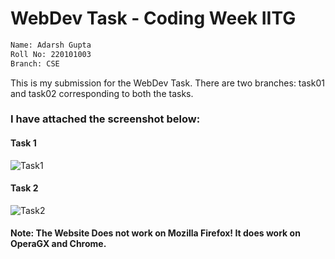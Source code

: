 # WebDev Task - Coding Week IITG
~~~bash
Name: Adarsh Gupta
Roll No: 220101003
Branch: CSE
~~~

This is my submission for the WebDev Task.
There are two branches: task01 and task02 corresponding to both the tasks.

### I have attached the screenshot below:
#### Task 1
![Task1](https://github.com/weird-analyst/codingweek-webdev/assets/133852661/c24304d8-8624-45f3-92a5-9ed4d813fe5d)

#### Task 2
![Task2](https://github.com/weird-analyst/codingweek-webdev/assets/133852661/49422184-1ceb-4731-b6eb-b914ca618daa)


#### Note: The Website Does not work on Mozilla Firefox! It does work on OperaGX and Chrome.
